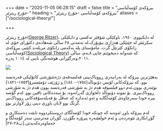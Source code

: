 +++
date = "2020-11-05 06:28:15"
draft = false
title = "بیرۆکەی کۆمەڵناسی -جۆرج ریتزێر"
heading = "بیرۆکەی کۆمەڵناسی -جۆرج ریتزێر"
aliases = ["/sociological-theory/"]

+++

جۆرج ریتزێر([George Ritzer](https://en.wikipedia.org/wiki/George_Ritzer))، لە دایکبووی ١٩٤٠،  باوکێکی شۆفێر تەکسی و دایکێکی سکرێتێر لە چێنێکی هەژاری نیۆیۆرک،لە تەمەنی ٢٨ ساڵی شەهادەی دکتۆرای خۆی لە زانکۆی کێرنێڵ گرت. مامۆستای پلە یەکەمی زانکۆی مریلەند.کتێبی بیرۆکەی کۆمەڵناسی([Sociological Theory](https://www.amazon.com/George-Ritzer-Sociological-Theory-Eighth/dp/B004HMAID6)) کە شەوانە دەیخوێنم چاپی ٨ـەم، ساڵی ٢٠١١،وەرگێڕانی هوشەنگی نایبی لە ١٠١٤ پەڕە.

![](/book/img/03.jpg)

 بەهێزترین بیرۆکە لە بەرانبەری ڕووناک‌بینی فەلسەفەی  دژەشۆرشی  کاتۆلیکی فەرەنسە بوو، کە بیرۆکەکانی لۆیس دۆبوناڵد(١٧٥٤-١٨٤٠) و ژۆزێف دۆمێسترۆ(١٧٥٣-١٨٢١) نوێنەری بوون.ئەم دوو فیلسوفە هەم دژ بە شۆرشی فەرەنسە بوون هەم دژ بە شۆرشی ڕووناک‌بیری. بۆ نمونە دۆبوناڵد دڵخوازی گەڕانەوە، بۆ سەدەکانی ناڤین بوو. لەم گۆشە بیرە خودا سەرچاوەی کۆمەڵگایە و ئەو ئەندازە کە عەقڵ بۆ فەیلەسۆفەکانی ڕووناک‌بیر گرنگ بوو لایان باوڕی دینی زۆر لاوازتر بوو.

لەم بیرۆکە باوڕ ئەوەیە کە چونکە خودا کۆمەڵگای دروستکردووە نابێت دەستکاری و گۆڕانکاری تێوەردەن و ئەم خولقێنەرە پیرۆزە بگۆڕن. گۆڕان مەترسی سەر کۆمەڵگا و جەماوەرەکەیەتی.[پ٢٨-٢٧]